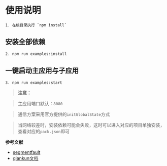 # 使用说明
```
1. 在根目录执行 `npm install`
```
## 安装全部依赖

```
2. npm run examples:install
```
## 一键启动主应用与子应用

```
3. npm run examples:start
```

> **注意：**

> 主应用端口默认：`8080`

> 通信方案采用官方提供的`initGlobalState`方式

> 当网络较差时，安装依赖可能会失败，这时可以进入对应的项目单独安装，查看对应的`pack.json`即可


**参考文献**
* [segmentfault](https://segmentfault.com/a/1190000022583716?utm_source=tag-newest)
* [qiankun文档](https://qiankun.umijs.org/)

 